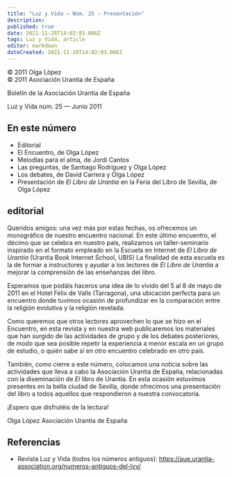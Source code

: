 ```yaml
---
title: "Luz y Vida — Núm. 25 — Presentación"
description: 
published: true
date: 2021-11-28T14:02:03.086Z
tags: Luz y Vida, article
editor: markdown
dateCreated: 2021-11-28T14:02:03.086Z
---
```


<p class="v-card v-sheet theme--light grey lighten-3 px-2">© 2011 Olga López<br>© 2011 Asociación Urantia de España</p>

Boletín de la Asociación Urantia de España

Luz y Vida núm. 25 — Junio 2011

## En este número

- Editorial
- El Encuentro, de Olga López
- Melodías para el alma, de Jordi Cantos
- Las preguntas, de Santiago Rodríguez y Olga López
- Los debates, de David Carrera y Olga López
- Presentación de _El Libro de Urantia_ en la Feria del Libro de Sevilla, de Olga López

## editorial

Queridos amigos: una vez más por estas fechas, os ofrecemos un monográfico de nuestro encuentro nacional. En este último encuentro, el décimo que se celebra en nuestro país, realizamos un taller-seminario inspirado en el formato empleado en la Escuela en Internet de _El Libro de Urantia_ (Urantia Book Internet School, UBIS) La finalidad de esta escuela es la de formar a instructores y ayudar a los lectores de _El Libro de Urantia_ a mejorar la comprensión de las enseñanzas del libro.

Esperamos que podáis haceros una idea de lo vivido del 5 al 8 de mayo de 2011 en el Hotel Félix de Valls (Tarragona), una ubicación perfecta para un encuentro donde tuvimos ocasión de profundizar en la comparación entre la religión evolutiva y la religión revelada.

Como queremos que otros lectores aprovechen lo que se hizo en el Encuentro, en esta revista y en nuestra web publicaremos los materiales que han surgido de las actividades de grupo y de los debates posteriores, de modo que sea posible repetir la experiencia a menor escala en un grupo de estudio, o quién sabe si en otro encuentro celebrado en otro país.

También, como cierre a este número, colocamos una noticia sobre las actividades que lleva a cabo la Asociación Urantia de España, relacionadas con la diseminación de $E l$ libro de Urantia. En esta ocasión estuvimos presentes en la bella ciudad de Sevilla, donde ofrecimos una presentación del libro a todos aquellos que respondieron a nuestra convocatoria.

¡Espero que disfrutéis de la lectura!

Olga López
Asociación Urantia de España 

## Referencias

- Revista Luz y Vida (todos los números antiguos): https://aue.urantia-association.org/numeros-antiguos-del-lyv/